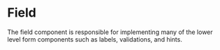 # Field

The field component is responsible for implementing many of the lower level form components such as labels, validations, and hints.